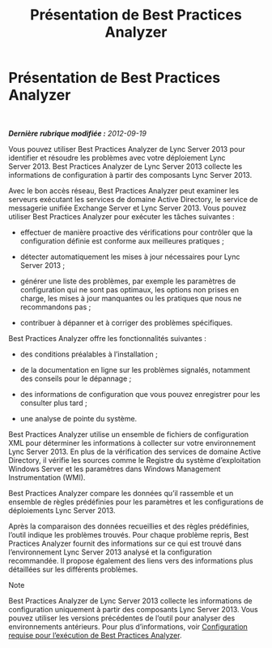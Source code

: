 ﻿---
title: Présentation de Best Practices Analyzer
TOCTitle: Présentation de Best Practices Analyzer
ms:assetid: c5fcaa05-eb1c-4092-90ad-177b127e795b
ms:mtpsurl: https://technet.microsoft.com/fr-fr/library/Gg591349(v=OCS.15)
ms:contentKeyID: 49298812
ms.date: 05/20/2016
mtps_version: v=OCS.15
ms.translationtype: HT
---

# Présentation de Best Practices Analyzer

 

_**Dernière rubrique modifiée :** 2012-09-19_

Vous pouvez utiliser Best Practices Analyzer de Lync Server 2013 pour identifier et résoudre les problèmes avec votre déploiement Lync Server 2013. Best Practices Analyzer de Lync Server 2013 collecte les informations de configuration à partir des composants Lync Server 2013.

Avec le bon accès réseau, Best Practices Analyzer peut examiner les serveurs exécutant les services de domaine Active Directory, le service de messagerie unifiée Exchange Server et Lync Server 2013. Vous pouvez utiliser Best Practices Analyzer pour exécuter les tâches suivantes :

  - effectuer de manière proactive des vérifications pour contrôler que la configuration définie est conforme aux meilleures pratiques ;

  - détecter automatiquement les mises à jour nécessaires pour Lync Server 2013 ;

  - générer une liste des problèmes, par exemple les paramètres de configuration qui ne sont pas optimaux, les options non prises en charge, les mises à jour manquantes ou les pratiques que nous ne recommandons pas ;

  - contribuer à dépanner et à corriger des problèmes spécifiques.

Best Practices Analyzer offre les fonctionnalités suivantes :

  - des conditions préalables à l’installation ;

  - de la documentation en ligne sur les problèmes signalés, notamment des conseils pour le dépannage ;

  - des informations de configuration que vous pouvez enregistrer pour les consulter plus tard ;

  - une analyse de pointe du système.

Best Practices Analyzer utilise un ensemble de fichiers de configuration XML pour déterminer les informations à collecter sur votre environnement Lync Server 2013. En plus de la vérification des services de domaine Active Directory, il vérifie les sources comme le Registre du système d’exploitation Windows Server et les paramètres dans Windows Management Instrumentation (WMI).

Best Practices Analyzer compare les données qu’il rassemble et un ensemble de règles prédéfinies pour les paramètres et les configurations de déploiements Lync Server 2013.

Après la comparaison des données recueillies et des règles prédéfinies, l’outil indique les problèmes trouvés. Pour chaque problème repris, Best Practices Analyzer fournit des informations sur ce qui est trouvé dans l’environnement Lync Server 2013 analysé et la configuration recommandée. Il propose également des liens vers des informations plus détaillées sur les différents problèmes.

> [!NOTE]  
> Best Practices Analyzer de Lync Server 2013 collecte les informations de configuration uniquement à partir des composants Lync Server 2013. Vous pouvez utiliser les versions précédentes de l’outil pour analyser des environnements antérieurs. Pour plus d’informations, voir <a href="lync-server-2013-requirements-for-running-best-practices-analyzer.md">Configuration requise pour l’exécution de Best Practices Analyzer</a>.
